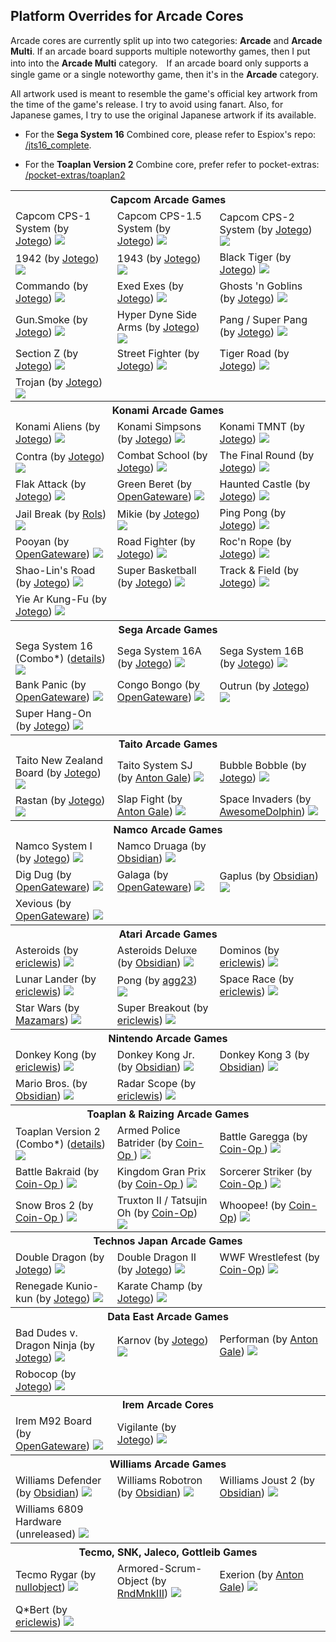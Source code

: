 ## Platform Overrides for Arcade Cores

Arcade cores are currently split up into two categories: **Arcade** and **Arcade Multi**. If an arcade board supports multiple noteworthy games, then I put into into the **Arcade Multi** category.　If an arcade board only supports a single game or a single noteworthy game, then it's in the **Arcade** category.

All artwork used is meant to resemble the game's official key artwork from the time of the game's release. I try to avoid using fanart. Also, for Japanese games, I try to use the original Japanese artwork if its available.

* For the <b>Sega System 16</b> Combined core, please refer to Espiox's repo: <a href="https://github.com/espiox/jts16_complete">/jts16_complete</a>.

* For the <b>Toaplan Version 2</b> Combine core, prefer refer to pocket-extras: <a href="https://github.com/dyreschlock/pocket-extras/tree/main/toaplan2_complete">/pocket-extras/toaplan2</a>

<table>
<tr><th colspan="3"> Capcom Arcade Games </th></tr>
<tr>
 <td>Capcom CPS-1 System (by <a href="https://patreon.com/jotego">Jotego</a>) <img src="/pics/arcade/jtcps1.png" /></td>
 <td>Capcom CPS-1.5 System (by <a href="https://patreon.com/jotego">Jotego</a>) <img src="/pics/arcade/jtcps15.png" /></td>
 <td>Capcom CPS-2 System (by <a href="https://patreon.com/jotego">Jotego</a>) <img src="/pics/arcade/jtcps2.png" /></td>
</tr>
<tr>
 <td>1942 (by <a href="https://patreon.com/jotego">Jotego</a>) <img src="/pics/arcade/jt1942.png" /></td>
 <td>1943 (by <a href="https://patreon.com/jotego">Jotego</a>) <img src="/pics/arcade/jt1943.png" /></td>
 <td>Black Tiger (by <a href="https://patreon.com/jotego">Jotego</a>) <img src="/pics/arcade/jtbtiger.png" /></td>
</tr>
<tr>
 <td>Commando (by <a href="https://patreon.com/jotego">Jotego</a>) <img src="/pics/arcade/jtcommnd.png" /></td>
 <td>Exed Exes (by <a href="https://patreon.com/jotego">Jotego</a>) <img src="/pics/arcade/jtexed.png" /></td>
 <td>Ghosts 'n Goblins (by <a href="https://patreon.com/jotego">Jotego</a>) <img src="/pics/arcade/jtgng.png" /></td>
</tr>
<tr>
 <td>Gun.Smoke (by <a href="https://patreon.com/jotego">Jotego</a>) <img src="/pics/arcade/jtgunsmk.png" /></td>
 <td>Hyper Dyne Side Arms (by <a href="https://patreon.com/jotego">Jotego</a>)  <img src="/pics/arcade/jtsarms.png" /></td>
 <td>Pang / Super Pang (by <a href="https://patreon.com/jotego">Jotego</a>) <img src="/pics/arcade/jtpang.png" /></td>
</tr>
<tr>
 <td>Section Z (by <a href="https://patreon.com/jotego">Jotego</a>) <img src="/pics/arcade/jtsectnz.png" /></td>
 <td>Street Fighter (by <a href="https://patreon.com/jotego">Jotego</a>) <img src="/pics/arcade/jtsf.png" /></td>
 <td>Tiger Road (by <a href="https://patreon.com/jotego">Jotego</a>) <img src="/pics/arcade/jttora.png" /></td>
</tr>
<tr>
 <td>Trojan (by <a href="https://patreon.com/jotego">Jotego</a>) <img src="/pics/arcade/jttrojan.png" /></td>
</tr>
<tr><th colspan="3"> Konami Arcade Games</th></tr>
<tr>
 <td>Konami Aliens (by <a href="https://patreon.com/jotego">Jotego</a>) <img src="/pics/arcade/jtaliens.png" /></td> 
 <td>Konami Simpsons (by <a href="https://patreon.com/jotego">Jotego</a>) <img src="/pics/arcade/jtsimson.png" /></td>
 <td>Konami TMNT (by <a href="https://patreon.com/jotego">Jotego</a>) <img src="/pics/arcade/jttmnt.png" /></td>
</tr>
<tr>
 <td>Contra (by <a href="https://patreon.com/jotego">Jotego</a>) <img src="/pics/arcade/jtcontra.png" /></td>
 <td>Combat School (by <a href="https://patreon.com/jotego">Jotego</a>) <img src="/pics/arcade/jtcomsc.png" /></td>
 <td>The Final Round (by <a href="https://patreon.com/jotego">Jotego</a>) <img src="/pics/arcade/jtfround.png" /></td>
</tr>
<tr>
 <td>Flak Attack (by <a href="https://patreon.com/jotego">Jotego</a>) <img src="/pics/arcade/jtmx5k.png" /></td>
 <td>Green Beret (by <a href="https://github.com/opengateware">OpenGateware</a>) <img src="/pics/arcade/gberet.png" /></td>
 <td>Haunted Castle (by <a href="https://patreon.com/jotego">Jotego</a>) <img src="/pics/arcade/jtcastle.png" /></td>
</tr>
<tr>
 <td>Jail Break (by <a href="https://github.com/rolandking">Rols</a>) <img src="/pics/arcade/jailbreak.png" /></td>
 <td>Mikie (by <a href="https://patreon.com/jotego">Jotego</a>) <img src="/pics/arcade/jtmikie.png" /></td>
 <td>Ping Pong (by <a href="https://patreon.com/jotego">Jotego</a>) <img src="/pics/arcade/jtpinpon.png" /></td>
</tr>
<tr>
 <td>Pooyan (by <a href="https://github.com/opengateware">OpenGateware</a>) <img src="/pics/arcade/pooyan.png" /></td>
 <td>Road Fighter (by <a href="https://patreon.com/jotego">Jotego</a>) <img src="/pics/arcade/jtroadf.png" /></td>
 <td>Roc'n Rope (by <a href="https://patreon.com/jotego">Jotego</a>) <img src="/pics/arcade/jtroc.png" /></td>
</tr>
<tr>
 <td>Shao-Lin's Road (by <a href="https://patreon.com/jotego">Jotego</a>) <img src="/pics/arcade/jtkicker.png" /></td>
 <td>Super Basketball (by <a href="https://patreon.com/jotego">Jotego</a>) <img src="/pics/arcade/jtsbaskt.png" /></td>
 <td>Track & Field (by <a href="https://patreon.com/jotego">Jotego</a>) <img src="/pics/arcade/jttrack.png" /></td>
</tr>
<tr>
 <td>Yie Ar Kung-Fu (by <a href="https://patreon.com/jotego">Jotego</a>) <img src="/pics/arcade/jtyiear.png" /></td>
</tr>
<tr><th colspan="3"> Sega Arcade Games</th></tr>
<tr>
 <td>Sega System 16 (Combo*) (<a href="https://github.com/espiox/jts16_complete">details</a>) <img src="/pics/arcade/jts16_c.png"></td>
 <td>Sega System 16A (by <a href="https://patreon.com/jotego">Jotego</a>)  <img src="/pics/arcade/jts16.png" /></td>
 <td>Sega System 16B (by <a href="https://patreon.com/jotego">Jotego</a>)  <img src="/pics/arcade/jts16b.png" /></td>
</tr>
<tr>
 <td>Bank Panic (by <a href="https://github.com/opengateware">OpenGateware</a>) <img src="/pics/arcade/bankpanic.png" /></td>
 <td>Congo Bongo (by <a href="https://github.com/opengateware">OpenGateware</a>) <img src="/pics/arcade/congo.png" /></td>
 <td>Outrun (by <a href="https://patreon.com/jotego">Jotego</a>) <img src="/pics/arcade/jtoutrun.png" /></td>
</tr>
<tr>
 <td>Super Hang-On (by <a href="https://patreon.com/jotego">Jotego</a>) <img src="/pics/arcade/jtshanon.png" /></td>
</tr>
<tr><th colspan="3"> Taito Arcade Games</th></tr>
<tr>
 <td>Taito New Zealand Board (by <a href="https://patreon.com/jotego">Jotego</a>) <img src="/pics/arcade/jtkiwi.png" /></td>
 <td>Taito System SJ (by <a href="https://github.com/antongale">Anton Gale</a>) <img src="/pics/arcade/taitosj.png" /></b></td>
 <td>Bubble Bobble (by <a href="https://patreon.com/jotego">Jotego</a>) <img src="/pics/arcade/jtbubl.png" /></td>
</tr>
<tr>
 <td>Rastan (by <a href="https://patreon.com/jotego">Jotego</a>) <img src="/pics/arcade/jtrastan.png" /></td>
 <td>Slap Fight (by <a href="https://github.com/antongale">Anton Gale</a>) <img src="/pics/arcade/slapfight.png" /></td>
 <td>Space Invaders (by <a href="https://github.com/AwesomeDolphin">AwesomeDolphin</a>) <img src="/pics/arcade/spaceinvaders.png" /></td>
</tr>
<tr><th colspan="3"> Namco Arcade Games</th></tr>
<tr>
 <td>Namco System I (by <a href="https://patreon.com/jotego">Jotego</a>) <img src="/pics/arcade/jtshouse.png" /></td>
 <td>Namco Druaga (by <a href="https://github.com/obsidian-dot-dev">Obsidian</a>) <img src="/pics/arcade/druaga.png" /></td>
</tr>
<tr>
 <td>Dig Dug (by <a href="https://github.com/opengateware">OpenGateware</a>) <img src="/pics/arcade/digdug.png" /></td>
 <td>Galaga (by <a href="https://github.com/opengateware">OpenGateware</a>) <img src="/pics/arcade/galaga.png" /></td>
 <td>Gaplus (by <a href="https://github.com/obsidian-dot-dev">Obsidian</a>) <img src="/pics/arcade/gaplus.png" /></td>
</tr>
<tr>
 <td>Xevious (by <a href="https://github.com/opengateware">OpenGateware</a>) <img src="/pics/arcade/xevious.png" /></td>
</tr>
<tr><th colspan="3"> Atari Arcade Games</th></tr>
<tr>
 <td>Asteroids (by <a href="https://github.com/ericlewis">ericlewis</a>) <img src="/pics/arcade/asteroids.png" /></td>
 <td>Asteroids Deluxe (by <a href="https://github.com/obsidian-dot-dev">Obsidian</a>) <img src="/pics/arcade/astdelux.png" /></td>
 <td>Dominos (by <a href="https://github.com/ericlewis">ericlewis</a>) <img src="/pics/arcade/dominos.png" /></td>
</tr>
<tr>
 <td>Lunar Lander (by <a href="https://github.com/ericlewis">ericlewis</a>) <img src="/pics/arcade/lunarlander.png" /></td>
 <td>Pong (by <a href="https://github.com/agg23">agg23</a>)  <img src="/pics/arcade/pong.png" /></td>
 <td>Space Race (by <a href="https://github.com/ericlewis">ericlewis</a>) <img src="/pics/arcade/spacerace.png" /></td>
</tr>
<tr>
 <td>Star Wars (by <a href="https://github.com/Mazamars312">Mazamars</a>) <img src="/pics/arcade/ataristarwars.png" /></td>
 <td>Super Breakout (by <a href="https://github.com/ericlewis">ericlewis</a>) <img src="/pics/arcade/superbreakout.png" /></td>
</tr>
<tr><th colspan="3"> Nintendo Arcade Games</th></tr>
<tr>
 <td>Donkey Kong (by <a href="https://github.com/ericlewis">ericlewis</a>) <img src="/pics/arcade/donkeykong.png" /></td>
 <td>Donkey Kong Jr. (by <a href="https://github.com/obsidian-dot-dev">Obsidian</a>) <img src="/pics/arcade/dkongjr.png" /></td>
 <td>Donkey Kong 3 (by <a href="https://github.com/obsidian-dot-dev">Obsidian</a>) <img src="/pics/arcade/dkong3.png" /></td>
</tr>
<tr>
 <td>Mario Bros. (by <a href="https://github.com/obsidian-dot-dev">Obsidian</a>) <img src="/pics/arcade/mario.png" /></td>
 <td>Radar Scope (by <a href="https://github.com/ericlewis">ericlewis</a>) <img src="/pics/arcade/radarscope.png" /></td>
</tr>
<tr><th colspan="3"> Toaplan & Raizing Arcade Games</th></tr>
<tr>
 <td>Toaplan Version 2 (Combo*) (<a href="https://github.com/dyreschlock/pocket-extras/tree/main/toaplan2_complete">details</a>) <img src="/pics/arcade/toaplan2_c.png" /></td>
 <td>Armed Police Batrider (by <a href="https://github.com/psomashekar"> Coin-Op </a>) <img src="/pics/arcade/batrider.png" /></td> 
 <td>Battle Garegga (by <a href="https://github.com/psomashekar"> Coin-Op </a>) <img src="/pics/arcade/garegga.png" /></td>
</tr>
<tr>
 <td>Battle Bakraid (by <a href="https://github.com/psomashekar"> Coin-Op </a>) <img src="/pics/arcade/bakraid.png" /></td>
 <td>Kingdom Gran Prix (by <a href="https://github.com/psomashekar"> Coin-Op </a>) <img src="/pics/arcade/kingdmgp.png" /></td>
 <td>Sorcerer Striker (by <a href="https://github.com/psomashekar"> Coin-Op </a>) <img src="/pics/arcade/sstriker.png" /></td>
</tr>
<tr>
 <td>Snow Bros 2 (by <a href="https://github.com/psomashekar"> Coin-Op </a>) <img src="/pics/arcade/snowbros2.png" /></td>
 <td>Truxton II / Tatsujin Oh (by <a href="https://patreon.com/atrac17">Coin-Op</a>) <img src="/pics/arcade/truxton2.png" /></td>
 <td>Whoopee! (by <a href="https://patreon.com/atrac17">Coin-Op</a>) <img src="/pics/arcade/pipibibs.png" /></td>
</tr>
<tr><th colspan="3"> Technos Japan Arcade Games</th></tr>
<tr>
 <td>Double Dragon (by <a href="https://patreon.com/jotego">Jotego</a>) <img src="/pics/arcade/jtdd.png" /></td>
 <td>Double Dragon II (by <a href="https://patreon.com/jotego">Jotego</a>) <img src="/pics/arcade/jtdd2.png" /></td>
 <td>WWF Wrestlefest (by <a href="https://github.com/psomashekar">Coin-Op</a>) <img src="/pics/arcade/wrestlefest.png" /></td>
</tr>
<tr>
 <td>Renegade Kunio-kun (by <a href="https://patreon.com/jotego">Jotego</a>) <img src="/pics/arcade/jtkunio.png" /></td>
 <td>Karate Champ (by <a href="https://patreon.com/jotego">Jotego</a>) <img src="/pics/arcade/jtkchamp.png" /></td>
</tr>
<tr><th colspan="3"> Data East Arcade Games</th></tr>
<tr>
 <td>Bad Dudes v. Dragon Ninja (by <a href="https://patreon.com/jotego">Jotego</a>) <img src="/pics/arcade/jtninja.png" /></td>
 <td>Karnov (by <a href="https://patreon.com/jotego">Jotego</a>) <img src="/pics/arcade/jtkarnov.png" /></td> 
 <td>Performan (by <a href="https://github.com/antongale">Anton Gale</a>) <img src="/pics/arcade/performan.png" /></td>
</tr>
<tr>
 <td>Robocop (by <a href="https://patreon.com/jotego">Jotego</a>) <img src="/pics/arcade/jtcop.png" /></td>
</tr>
<tr><th colspan="3">Irem Arcade Cores</th></tr>
<tr>
 <td>Irem M92 Board (by <a href="https://github.com/opengateware">OpenGateware</a>) <img src="/pics/arcade/irem_m92.png" /></td>
 <td>Vigilante (by <a href="https://patreon.com/jotego">Jotego</a>) <img src="/pics/arcade/jtvigil.png" /></td>
</tr>
<tr><th colspan="3">Williams Arcade Games</th></tr>
<tr>
 <td>Williams Defender (by <a href="https://github.com/obsidian-dot-dev">Obsidian</a>) <img src="/pics/arcade/defender.png" /></td>
 <td>Williams Robotron (by <a href="https://github.com/obsidian-dot-dev">Obsidian</a>) <img src="/pics/arcade/robotron.png" /></td>
 <td>Williams Joust 2 (by <a href="https://github.com/obsidian-dot-dev">Obsidian</a>) <img src="/pics/arcade/joust2.png" /></td>
</tr>
<tr>
 <td>Williams 6809 Hardware (unreleased) <img src="/pics/arcade/williams_c.png" /></td>
</tr>
<tr><th colspan="3">Tecmo, SNK, Jaleco, Gottleib Games</th></tr>
<tr>
 <td>Tecmo Rygar (by <a href="https://patreon.com/nullobject">nullobject</a>) <img src="/pics/arcade/tecmo.png" /></b></td>
 <td>Armored-Scrum-Object (by <a href="https://github.com/RndMnkIII">RndMnkIII</a>) <img src="/pics/arcade/alphamission.png" /></td>
 <td>Exerion (by <a href="https://github.com/antongale">Anton Gale</a>) <img src="/pics/arcade/exerion.png" /></td>
</tr>
<tr>
 <td>Q*Bert (by <a href="https://github.com/ericlewis">ericlewis</a>) <img src="/pics/arcade/qbert.png" /></td>
</tr>
</table>
